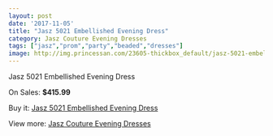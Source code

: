 ```yaml
---
layout: post
date: '2017-11-05'
title: "Jasz 5021 Embellished Evening Dress"
category: Jasz Couture Evening Dresses
tags: ["jasz","prom","party","beaded","dresses"]
image: http://img.princessan.com/23605-thickbox_default/jasz-5021-embellished-evening-dress.jpg
---
```

Jasz 5021 Embellished Evening Dress

On Sales: **$415.99**
<a href="https://www.princessan.com/en/10710-jasz-5021-embellished-evening-dress.html"><amp-img layout="responsive" width="600" height="600" src="//img.princessan.com/23605-thickbox_default/jasz-5021-embellished-evening-dress.jpg" alt="Jasz 5021 Embellished Evening Dress 0" /></a>

Buy it: [Jasz 5021 Embellished Evening Dress](https://www.princessan.com/en/10710-jasz-5021-embellished-evening-dress.html "Jasz 5021 Embellished Evening Dress")

View more: [Jasz Couture Evening Dresses](https://www.princessan.com/en/82- "Jasz Couture Evening Dresses")